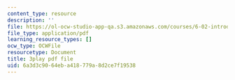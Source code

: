 ```yaml
---
content_type: resource
description: ''
file: https://ol-ocw-studio-app-qa.s3.amazonaws.com/courses/6-02-introduction-to-eecs-ii-digital-communication-systems-fall-2012/6a3d3c9064eba418779a8d2ce7f19538_5YyUArlg8Sg.pdf
file_type: application/pdf
learning_resource_types: []
ocw_type: OCWFile
resourcetype: Document
title: 3play pdf file
uid: 6a3d3c90-64eb-a418-779a-8d2ce7f19538
---
```

